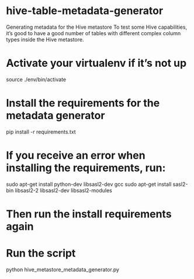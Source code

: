 # hive-table-metadata-generator

Generating metadata for the Hive metastore
To test some Hive capabilities, it’s good to have a good number of tables with different complex column types inside the Hive metastore.

# Activate your virtualenv if it’s not up
source ./env/bin/activate

# Install the requirements for the metadata generator
pip install -r requirements.txt

# If you receive an error when installing the requirements, run:
sudo apt-get install python-dev libsasl2-dev gcc
sudo apt-get install sasl2-bin libsasl2-2 libsasl2-dev libsasl2-modules
# Then run the install requirements again

# Run the script
python hive_metastore_metadata_generator.py
